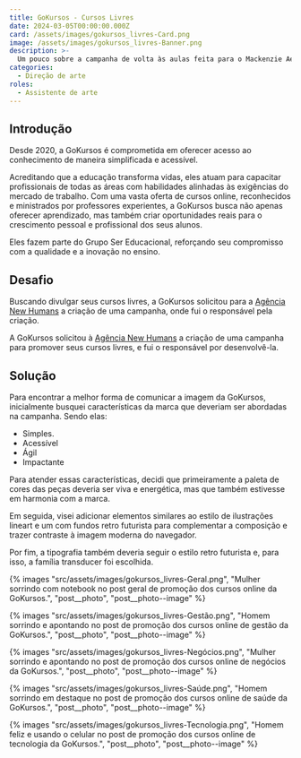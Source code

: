 ```yaml
---
title: GoKursos - Cursos Livres 
date: 2024-03-05T00:00:00.000Z
card: /assets/images/gokursos_livres-Card.png
image: /assets/images/gokursos_livres-Banner.png
description: >-
  Um pouco sobre a campanha de volta às aulas feita para o Mackenzie Aeja.
categories:
  - Direção de arte
roles:
  - Assistente de arte
---
```


## Introdução

Desde 2020, a GoKursos é comprometida em oferecer acesso ao conhecimento de maneira simplificada e acessível.

Acreditando que a educação transforma vidas, eles atuam para capacitar profissionais de todas as áreas com habilidades alinhadas às exigências do mercado de trabalho. Com uma vasta oferta de cursos online, reconhecidos e ministrados por professores experientes, a GoKursos busca não apenas oferecer aprendizado, mas também criar oportunidades reais para o crescimento pessoal e profissional dos seus alunos.

Eles fazem parte do Grupo Ser Educacional, reforçando seu compromisso com a qualidade e a inovação no ensino.

## Desafio

Buscando divulgar seus cursos livres, a GoKursos solicitou para a [Agência New Humans](https://www.newhumans.com.br/) a criação de uma campanha, onde fui o responsável pela criação.

A GoKursos solicitou à [Agência New Humans](https://www.newhumans.com.br/) a criação de uma campanha para promover seus cursos livres, e fui o responsável por desenvolvê-la.

## Solução

Para encontrar a melhor forma de comunicar a imagem da GoKursos, inicialmente busquei características da marca que deveriam ser abordadas na campanha. Sendo elas:

- Simples.
- Acessível
- Ágil
- Impactante

Para atender essas características, decidi que primeiramente a paleta de cores das peças deveria ser viva e energética, mas que também estivesse em harmonia com a marca.

Em seguida, visei adicionar elementos similares ao estilo de ilustrações lineart e um com fundos retro futurista para complementar a composição e trazer contraste à imagem moderna do navegador.

Por fim, a tipografia também deveria seguir o estilo retro futurista e, para isso, a família transducer foi escolhida.

{% images "src/assets/images/gokursos_livres-Geral.png", "Mulher sorrindo com notebook no post geral de promoção dos cursos online da GoKursos.", "post__photo", "post__photo--image" %}

{% images "src/assets/images/gokursos_livres-Gestão.png", "Homem sorrindo e apontando no post de promoção dos cursos online de gestão da GoKursos.", "post__photo", "post__photo--image" %}

{% images "src/assets/images/gokursos_livres-Negócios.png", "Mulher sorrindo e apontando no post de promoção dos cursos online de negócios da GoKursos.", "post__photo", "post__photo--image" %}

{% images "src/assets/images/gokursos_livres-Saúde.png", "Homem sorrindo em destaque no post de promoção dos cursos online de saúde da GoKursos.", "post__photo", "post__photo--image" %}

{% images "src/assets/images/gokursos_livres-Tecnologia.png", "Homem feliz e usando o celular no post de promoção dos cursos online de tecnologia da GoKursos.", "post__photo", "post__photo--image" %}
